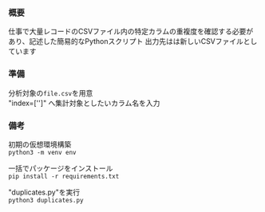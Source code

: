 ### 概要
仕事で大量レコードのCSVファイル内の特定カラムの重複度を確認する必要があり、記述した簡易的なPythonスクリプト
出力先はは新しいCSVファイルとしています

### 準備

分析対象の`file.csv`を用意<br>
"index=['']" へ集計対象としたいカラム名を入力

### 備考
初期の仮想環境構築<br>
`python3 -m venv env`

一括でパッケージをインストール<br>
`pip install -r requirements.txt`
 
 "duplicates.py"を実行<br>
`python3 duplicates.py`
